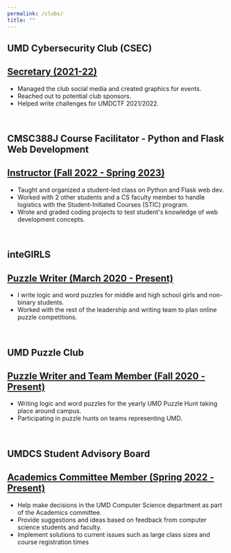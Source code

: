 ```yaml
---
permalink: /clubs/
title: ""
---
```



<section>
    <div id="csec" class="section-title">
        <h1><span>UMD Cybersecurity Club (CSEC)</span></h1>
    </div>
<div class="card">
  <div class="container">
   <h2><a href="https://csec.umd.edu/officers">Secretary (2021-22)</a></h2>
    <ul>
      <li>Managed the club social media and created graphics for events.</li>
      <li>Reached out to potential club sponsors.</li>
        <li>Helped write challenges for UMDCTF 2021/2022.</li> </ul>
  </div>
</div>
</section>
<br>
  <section>
    <div id="stic" class="section-title">
        <h1><span>CMSC388J Course Facilitator - Python and Flask Web Development</span></h1>
    </div>
<div class="card">
  <div class="container">
   <h2><a href="https://github.com/shricubed/cmsc388j-fall22">Instructor (Fall 2022 - Spring 2023)</a></h2>
    <ul>
      <li>Taught and organized a student-led class on Python and Flask web dev.</li>
      <li>Worked with 2 other students and a CS faculty member to handle logistics with the Student-Initiated Courses (STIC) program.</li>
      <li>Wrote and graded coding projects to test student's knowledge of web development concepts.</li></ul>
  </div>
</div>
</section>
<br>
<section>
    <div id="integirls" class="section-title">
        <h1><span>inteGIRLS</span></h1>
    </div>
  <div class="card">
  <div class="container">
   <h2><a href="https://integirls.org/puzzle">Puzzle Writer (March 2020 - Present)</a></h2>
    <ul>
      <li>I write logic and word puzzles for middle and high school girls and non-binary students.</li>
      <li>Worked with the rest of the leadership and writing team to plan online puzzle competitions.</li></ul>
  </div>
</div>
  
</section>
  <br>
<section>
    <div id="puzzleumd" class="section-title">
        <h1><span>UMD Puzzle Club</span></h1>
    </div>
  <div class="card">
  <div class="container">
   <h2><a href="https://2021.umdpuzzle.club/">Puzzle Writer and Team Member (Fall 2020 - Present)</a></h2>
    <ul>
      <li>Writing logic and word puzzles for the yearly UMD Puzzle Hunt taking place around campus.</li>
      <li>Participating in puzzle hunts on teams representing UMD.</li></ul>
  </div>
</div>
  
</section>
  
<br>
<section>
    <div id="advisory" class="section-title">
        <h1><span>UMDCS Student Advisory Board</span></h1>
    </div>
  <div class="card">
  <div class="container">
   <h2><a href="/">Academics Committee Member (Spring 2022 - Present)</a></h2>
    <ul>
      <li>Help make decisions in the UMD Computer Science department as part of the Academics committee.</li>
 <li>Provide suggestions and ideas based on feedback from computer science students and faculty.</li>
 <li>Implement solutions to current issues such as large class sizes and course registration times</li></ul>
  </div>
</div>
  
</section>
